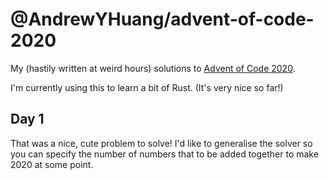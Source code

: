 # @AndrewYHuang/advent-of-code-2020
My (hastily written at weird hours) solutions to [Advent of Code 2020](https://adventofcode.com/2020/).

I'm currently using this to learn a bit of Rust. (It's very nice so far!)

## Day 1
That was a nice, cute problem to solve! I'd like to generalise the solver so you can specify the number of numbers that to be added together to make 2020 at some point.
